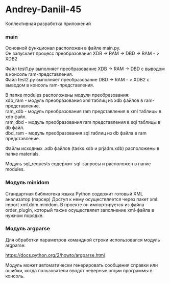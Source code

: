 # Andrey-Daniil-45
Коллективная разработка приложений

### main

Основной функционал расположен в файле main.py.  
Он запускает процесс преобразования XDB -> RAM -> DBD -> RAM - > XDB2  

Файл test1.py выполняет преобразование XDB -> RAM -> DBD с выводом в консоль ram-представления.  
Файл test2.py выполняет преобразование DBD -> RAM - > XDB2 с выводом в консоль ram-представления.  

В папке modules расположены модули преобразования:  
xdb_ram - модуль преобразования xml таблиц из xdb файлов в ram-представление.  
ram_xdb - модуль преобразования ram представления в xml таблицы в xdb файл.  
ram_dbd - модуль преобразования ram представления в sql таблицы в db файл.  
dbd_ram - модуль преобразования sql таблиц из db файла в ram представление.  

Файлы исходных .xdb файлов (tasks.xdb и prjadm.xdb) расположены в папке materials.

Модуль sql_requests содержит sql-запросы и расположен в папке modules.  

### Модуль minidom

Стандартная библиотека языка Python содержит готовый XML анализатор (парсер) Доступ к нему осуществляется через пакет xml: import xml.dom.minidom. В проекте он импортируется из файла order_plugin, который также осуществялет заполнение xml-файла в нужном порядке.

### Модуль argparse

Для обработки параметров командной строки использовался модуль argparse:

https://docs.python.org/2/howto/argparse.html

Модуль может автоматически генерировать сообщения справки или ошибки, когда пользователи вводят неверные опции программы в консоль.
